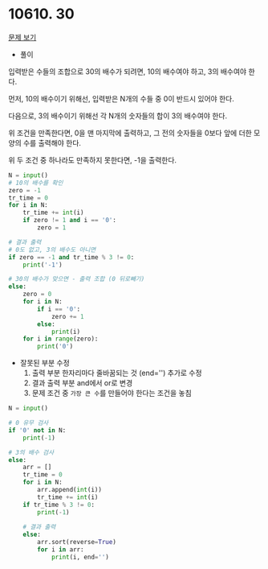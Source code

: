 # 10610. 30

[문제 보기](https://www.acmicpc.net/problem/10610)

- 풀이

입력받은 수들의 조합으로 30의 배수가 되려면, 10의 배수여야 하고, 3의 배수여야 한다.

먼저, 10의 배수이기 위해선, 입력받은 N개의 수들 중 0이 반드시 있어야 한다.

다음으로, 3의 배수이기 위해선 각 N개의 숫자들의 합이 3의 배수여야 한다.

위 조건을 만족한다면, 0을 맨 마지막에 출력하고, 그 전의 숫자들을 0보다 앞에 더한 모양의 수를 출력해야 한다.

위 두 조건 중 하나라도 만족하지 못한다면, -1을 출력한다.

```python
N = input()
# 10의 배수를 확인
zero = -1
tr_time = 0
for i in N:
    tr_time += int(i)
    if zero != 1 and i == '0':
        zero = 1

# 결과 출력
# 0도 없고, 3의 배수도 아니면
if zero == -1 and tr_time % 3 != 0:
    print('-1')

# 30의 배수가 맞으면 - 출력 조합 (0 뒤로빼기)
else:
    zero = 0
    for i in N:
        if i == '0':
            zero += 1
        else:
            print(i)
    for i in range(zero):
        print('0')
```

- 잘못된 부분 수정
  1. 출력 부분 한자리마다 줄바꿈되는 것 (end='') 추가로 수정
  2. 결과 출력 부분 and에서 or로 변경
  3. 문제 조건 중 `가장 큰 수`를 만들어야 한다는 조건을 놓침

```python
N = input()

# 0 유무 검사
if '0' not in N:
    print(-1)

# 3의 배수 검사
else:
    arr = []
    tr_time = 0
    for i in N:
        arr.append(int(i))
        tr_time += int(i)
    if tr_time % 3 != 0:
        print(-1)
    
    # 결과 출력
    else:
        arr.sort(reverse=True)
        for i in arr:
            print(i, end='')
```

